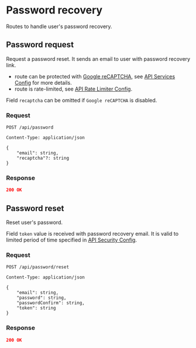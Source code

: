 # Password recovery

Routes to handle user's password recovery.

## Password request

Request a password reset. It sends an email to user with password recovery link.

- route can be protected with [Google reCAPTCHA](https://developers.google.com/recaptcha/intro), see [API Services Config](/config/api/services#google-recaptcha) for more details.
- route is rate-limited, see [API Rate Limiter Config](/config/api/rate-limiter#password).

Field `recaptcha` can be omitted if `Google reCAPTCHA` is disabled.

### Request

```http
POST /api/password

Content-Type: application/json

{
    "email": string,
    "recaptcha"?: string
}
```

### Response

```json
200 OK
```

## Password reset

Reset user's password.

Field `token` value is received with password recovery email. It is valid to limited period of time specified in [API Security Config](/config/api/security#passwords).

### Request

```http
POST /api/password/reset

Content-Type: application/json

{
    "email": string,
    "password": string,
    "passwordConfirm": string,
    "token": string
}
```

### Response

```json
200 OK
```
